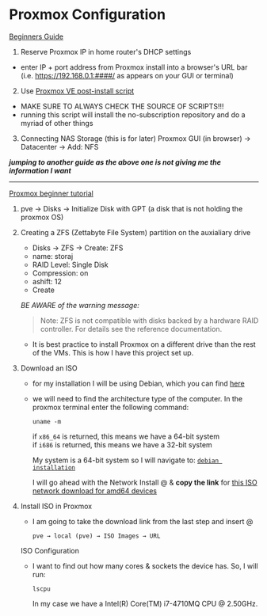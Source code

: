 # Proxmox Configuration

[Beginners Guide](https://www.youtube.com/watch?v=lFzWDJcRsqo&t=186s)

1. Reserve Proxmox IP in home router's DHCP settings
- enter IP + port address from Proxmox install into a browser's URL bar (i.e. https://192.168.0.1:####/ as appears on your GUI or terminal)
2. Use [Proxmox VE post-install script](https://community-scripts.github.io/ProxmoxVE/scripts?id=post-pve-install)
- MAKE SURE TO ALWAYS CHECK THE SOURCE OF SCRIPTS!!!
- running this script will install the no-subscription repository and do a myriad of other things
3. Connecting NAS Storage (this is for later)
Proxmox GUI (in browser) &rarr; Datacenter &rarr; Add: NFS

***jumping to another guide as the above one is not giving me the information I want***

-----------------

[Proxmox beginner tutorial](https://www.youtube.com/watch?v=d1UDj6eFXpQ)

1. pve &rarr; Disks &rarr; Initialize Disk with GPT (a disk that is not holding the proxmox OS)
2. Creating a ZFS (Zettabyte File System) partition on the auxialiary drive
   - Disks &rarr; ZFS &rarr; Create: ZFS
   - name: storaj
   - RAID Level: Single Disk
   - Compression: on
   - ashift: 12
   - Create 
     
   *BE AWARE of the warning message:* 
     >Note: ZFS is not compatible with disks backed by a hardware RAID controller. For details see the reference documentation.

   - It is best practice to install Proxmox on a different drive than the rest of the VMs. This is how I have this project set up.
3. Download an ISO
   - for my installation I will be using Debian, which you can find [here](https://www.debian.org/releases/)
   - we will need to find the architecture type of the computer. In the proxmox terminal enter the following command:
     
     <code>uname -m</code>
     
     if <code>x86_64</code> is returned, this means we have a 64-bit system \
     if <code>i686</code> is returned, this means we have a 32-bit system

     My system is a 64-bit system so I will navigate to: <code>[debian installation](https://www.debian.org/CD/)</code>

     I will go ahead with the Network Install @ [](https://www.debian.org/CD/netinst/)
     & **copy the link** for [this ISO network download for amd64 devices](https://cdimage.debian.org/debian-cd/current/amd64/iso-cd/debian-13.0.0-amd64-netinst.iso)

4. Install ISO in Proxmox
   - I am going to take the download link from the last step and insert @
  
     <code>pve &rarr; local (pve) &rarr; ISO Images &rarr; URL</code>

   ISO Configuration
   - I want to find out how many cores & sockets the device has. So, I will run:
  
     <code>lscpu</code>

     In my case we have a Intel(R) Core(TM) i7-4710MQ CPU @ 2.50GHz. 

     

